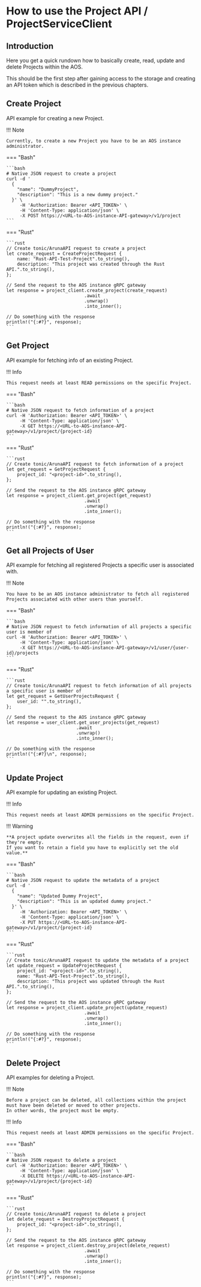 
# How to use the Project API / ProjectServiceClient

## Introduction

Here you get a quick rundown how to basically create, read, update and delete Projects within the AOS.

This should be the first step after gaining access to the storage and creating an API token which is described in the previous chapters.


## Create Project

API example for creating a new Project.

!!! Note

    Currently, to create a new Project you have to be an AOS instance administrator.

=== "Bash"

    ```bash
    # Native JSON request to create a project
    curl -d '
      {
        "name": "DummyProject", 
        "description": "This is a new dummy project."
      }' \
         -H 'Authorization: Bearer <API_TOKEN>' \
         -H 'Content-Type: application/json' \
         -X POST https://<URL-to-AOS-instance-API-gateway>/v1/project
    ```

=== "Rust"

    ```rust
    // Create tonic/ArunaAPI request to create a project
    let create_request = CreateProjectRequest {
        name: "Rust-API-Test-Project".to_string(),
        description: "This project was created through the Rust API.".to_string(),
    };
    
    // Send the request to the AOS instance gRPC gateway
    let response = project_client.create_project(create_request)
                                 .await
                                 .unwrap()
                                 .into_inner();
    
    // Do something with the response
    println!("{:#?}", response);
    ```


## Get Project

API example for fetching info of an existing Project.

!!! Info

    This request needs at least READ permissions on the specific Project.

=== "Bash"

    ```bash
    # Native JSON request to fetch information of a project
    curl -H 'Authorization: Bearer <API_TOKEN>' \
         -H 'Content-Type: application/json' \
         -X GET https://<URL-to-AOS-instance-API-gateway>/v1/project/{project-id}
    ```

=== "Rust"

    ```rust
    // Create tonic/ArunaAPI request to fetch information of a project
    let get_request = GetProjectRequest { 
        project_id: "<project-id>".to_string(),
    };
    
    // Send the request to the AOS instance gRPC gateway
    let response = project_client.get_project(get_request)
                                 .await
                                 .unwrap()
                                 .into_inner();
    
    // Do something with the response
    println!("{:#?}", response);
    ```


## Get all Projects of User

API example for fetching all registered Projects a specific user is associated with.

!!! Note

    You have to be an AOS instance administrator to fetch all registered Projects associated with other users than yourself.

=== "Bash"

    ```bash
    # Native JSON request to fetch information of all projects a specific user is member of
    curl -H 'Authorization: Bearer <API_TOKEN>' \
         -H 'Content-Type: application/json' \
         -X GET https://<URL-to-AOS-instance-API-gateway>/v1/user/{user-id}/projects
    ```

=== "Rust"

    ```rust
    // Create tonic/ArunaAPI request to fetch information of all projects a specific user is member of
    let get_request = GetUserProjectsRequest {
        user_id: "".to_string(),
    };
    
    // Send the request to the AOS instance gRPC gateway
    let response = user_client.get_user_projects(get_request)
                              .await
                              .unwrap()
                              .into_inner();
    
    // Do something with the response
    println!("{:#?}\n", response);
    ```


## Update Project

API example for updating an existing Project.

!!! Info

    This request needs at least ADMIN permissions on the specific Project.

!!! Warning 

    **A project update overwrites all the fields in the request, even if they're empty. 
    If you want to retain a field you have to explicitly set the old value.**

=== "Bash"

    ```bash
    # Native JSON request to update the metadata of a project
    curl -d '
      {
        "name": "Updated Dummy Project", 
        "description": "This is an updated dummy project."
      }' \
         -H 'Authorization: Bearer <API_TOKEN>' \
         -H 'Content-Type: application/json' \
         -X PUT https://<URL-to-AOS-instance-API-gateway>/v1/project/{project-id}
    ```

=== "Rust"

    ```rust
    // Create tonic/ArunaAPI request to update the metadata of a project
    let update_request = UpdateProjectRequest {
        project_id: "<project-id>".to_string(),
        name: "Rust-API-Test-Project".to_string(),
        description: "This project was updated through the Rust API.".to_string(),
    };
    
    // Send the request to the AOS instance gRPC gateway
    let response = project_client.update_project(update_request)
                                 .await
                                 .unwrap()
                                 .into_inner();
    
    // Do something with the response
    println!("{:#?}", response);
    ```


## Delete Project

API examples for deleting a Project. 

!!! Note

    Before a project can be deleted, all collections within the project must have been deleted or moved to other projects. 
    In other words, the project must be empty.

!!! Info

    This request needs at least ADMIN permissions on the specific Project.

=== "Bash"

    ```bash
    # Native JSON request to delete a project
    curl -H 'Authorization: Bearer <API_TOKEN>' \
         -H 'Content-Type: application/json' \
         -X DELETE https://<URL-to-AOS-instance-API-gateway>/v1/project/{project-id}
    ```

=== "Rust"

    ```rust
    // Create tonic/ArunaAPI request to delete a project
    let delete_request = DestroyProjectRequest {
        project_id: "<project-id>".to_string(),
    };
    
    // Send the request to the AOS instance gRPC gateway
    let response = project_client.destroy_project(delete_request)
                                 .await
                                 .unwrap()
                                 .into_inner();
    
    // Do something with the response
    println!("{:#?}", response);
    ```
